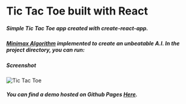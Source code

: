 # Tic Tac Toe built with React

##### Simple Tic Tac Toe app created with create-react-app.

##### [Minimax Algorithm](https://en.wikipedia.org/wiki/Minimax) implemented to create an unbeatable A.I. In the project directory, you can run:

##### Screenshot

![Tic Tac Toe](https://user-images.githubusercontent.com/24601662/109756347-c63b3c80-7bb5-11eb-90c1-ff6ff5b19166.png)

##### You can find a demo hosted on Github Pages [Here](https://universallyry.github.io/reacttactoe/).
